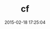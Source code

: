 ---
layout: post
title:  "cf"
repo:   "cloudfoundry/cf"
date:   2015-02-18 17:25:04
gemurl: http://github.com/cloudfoundry/cf
---